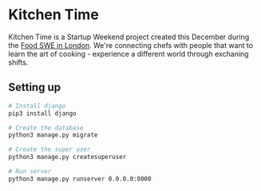 Kitchen Time
============

Kitchen Time is a Startup Weekend project created this December during the [Food SWE in London](http://www.up.co/communities/uk/reading-or-london-uk/startup-weekend/6835). We're connecting chefs with people that want to learn the art of cooking - experience a different world through exchaning shifts.

Setting up
----------
```bash
# Install django
pip3 install django

# Create the database
python3 manage.py migrate

# Create the super user
python3 manage.py createsuperuser

# Run server
python3 manage.py runserver 0.0.0.0:8000
```